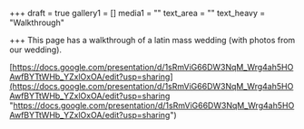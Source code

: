 +++
draft = true
gallery1 = []
media1 = ""
text_area = ""
text_heavy = "Walkthrough"

+++
This page has a walkthrough of a latin mass wedding (with photos from our wedding).

[https://docs.google.com/presentation/d/1sRmViG66DW3NqM_Wrg4ah5HOAwfBYTtWHb_YZxlOxOA/edit?usp=sharing](https://docs.google.com/presentation/d/1sRmViG66DW3NqM_Wrg4ah5HOAwfBYTtWHb_YZxlOxOA/edit?usp=sharing "https://docs.google.com/presentation/d/1sRmViG66DW3NqM_Wrg4ah5HOAwfBYTtWHb_YZxlOxOA/edit?usp=sharing")